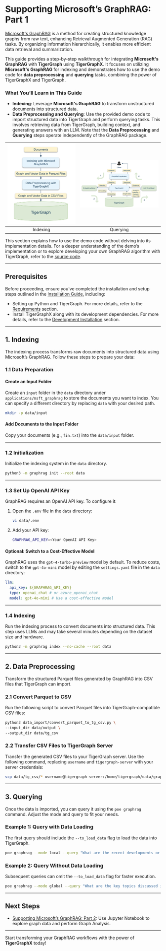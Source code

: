 # Supporting Microsoft’s GraphRAG: Part 1

[Microsoft's GraphRAG](https://microsoft.github.io/graphrag/) is a method for creating structured knowledge graphs from raw text, enhancing Retrieval Augmented Generation (RAG) tasks. By organizing information hierarchically, it enables more efficient data retrieval and summarization.

This guide provides a step-by-step walkthrough for integrating **Microsoft's GraphRAG** with **TigerGraph** using **TigerGraphX**. It focuses on utilizing **Microsoft's GraphRAG** for indexing and demonstrates how to use the demo code for **data preprocessing** and **querying** tasks, combining the power of TigerGraphX and TigerGraph.

### What You’ll Learn in This Guide

- **Indexing**: Leverage **Microsoft's GraphRAG** to transform unstructured documents into structured data.
- **Data Preprocessing and Querying**:  Use the provided demo code to import structured data into TigerGraph and perform querying tasks. This involves retrieving data from TigerGraph, building context, and generating answers with an LLM. Note that the **Data Preprocessing** and **Querying** steps operate independently of the GraphRAG package.

| ![Indexing](../images/graphrag/indexing.png) | ![Querying](../images/graphrag/querying.png) |
|:--------------------------------------------:|:--------------------------------------------:|
|                   Indexing                   |                   Querying                   |

This section explains how to use the demo code without delving into its implementation details. For a deeper understanding of the demo’s implementation or to explore developing your own GraphRAG algorithm with TigerGraph, refer to the [source code](https://github.com/xuanleilin/tigergraphx/tree/main/applications/msft_graphrag). 

---

## Prerequisites

Before proceeding, ensure you’ve completed the installation and setup steps outlined in the [Installation Guide](../getting_started/installation.md), including:

- Setting up Python and TigerGraph. For more details, refer to the [Requirements](../../getting_started/installation/#requirements) section.
- Install TigerGraphX along with its development dependencies. For more details, refer to the [Development Installation](../../getting_started/installation/#development-installation) section.

---

## 1. Indexing

The indexing process transforms raw documents into structured data using Microsoft’s GraphRAG. Follow these steps to prepare your data:

### 1.1 Data Preparation

#### Create an Input Folder
Create an `input` folder in the `data` directory under `applications/msft_graphrag` to store the documents you want to index. You can specify a different directory by replacing `data` with your desired path.

```bash
mkdir -p data/input
```

#### Add Documents to the Input Folder
Copy your documents (e.g., `fin.txt`) into the `data/input` folder.

---

### 1.2 Initialization

Initialize the indexing system in the `data` directory.

```bash
python3 -m graphrag init --root data
```

---

### 1.3 Set Up OpenAI API Key

GraphRAG requires an OpenAI API key. To configure it:

1. Open the `.env` file in the `data` directory:
   ```bash
   vi data/.env
   ```
2. Add your API key:
   ```bash
   GRAPHRAG_API_KEY=<Your OpenAI API Key>
   ```

#### Optional: Switch to a Cost-Effective Model
GraphRAG uses the `gpt-4-turbo-preview` model by default. To reduce costs, switch to the `gpt-4o-mini` model by editing the `settings.yaml` file in the `data` directory:

```yaml
llm:
  api_key: ${GRAPHRAG_API_KEY}
  type: openai_chat # or azure_openai_chat
  model: gpt-4o-mini # Use a cost-effective model
```

---

### 1.4 Indexing

Run the indexing process to convert documents into structured data. This step uses LLMs and may take several minutes depending on the dataset size and hardware.

```bash
python3 -m graphrag index --no-cache --root data
```

---

## 2. Data Preprocessing

Transform the structured Parquet files generated by GraphRAG into CSV files that TigerGraph can import.

### 2.1 Convert Parquet to CSV

Run the following script to convert Parquet files into TigerGraph-compatible CSV files:

```bash
python3 data_import/convert_parquet_to_tg_csv.py \
--input_dir data/output \
--output_dir data/tg_csv
```

### 2.2 Transfer CSV Files to TigerGraph Server

Transfer the generated CSV files to your TigerGraph server. Use the following command, replacing `username` and `tigergraph-server` with your server credentials:

```bash
scp data/tg_csv/* username@tigergraph-server:/home/tigergraph/data/graphrag
```

---

## 3. Querying

Once the data is imported, you can query it using the `poe graphrag` command. Adjust the mode and query to fit your needs.

### Example 1: Query with Data Loading

The first query should include the `--to_load_data` flag to load the data into TigerGraph.

```bash
poe graphrag --mode local --query "What are the recent developments or products of CytoSorb mentioned in the article?" --to_load_data
```

### Example 2: Query Without Data Loading

Subsequent queries can omit the `--to_load_data` flag for faster execution.

```bash
poe graphrag --mode global --query "What are the key topics discussed in the article?"
```

---

## Next Steps

- [Supporting Microsoft’s GraphRAG: Part 2](msft_graphrag_2.ipynb): Use Jupyter Notebook to explore graph data and perform Graph Analysis.

---

Start transforming your GraphRAG workflows with the power of **TigerGraphX** today!
